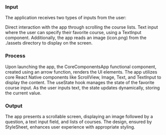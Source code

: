 ### Input
The application receives two types of inputs from the user:

Direct interaction with the app through scrolling the course lists.
Text input where the user can specify their favorite course, using a TextInput component.
Additionally, the app reads an image (icon.png) from the ./assets directory to display on the screen.

### Process
Upon launching the app, the CoreComponentsApp functional component, created using an arrow function, renders the UI elements. The app utilizes core React Native components like ScrollView, Image, Text, and TextInput to display the content. The useState hook manages the state of the favorite course input. As the user inputs text, the state updates dynamically, storing the current value.

### Output
The app presents a scrollable screen, displaying an image followed by a question, a text input field, and lists of courses. The design, ensured by StyleSheet, enhances user experience with appropriate styling.




